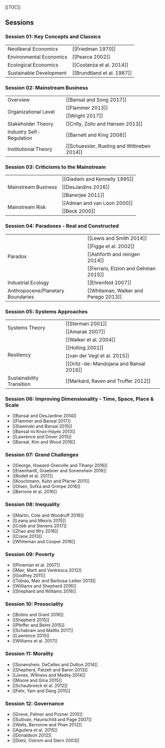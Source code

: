 [[_TOC_]]

## Sessions

### Session 01: Key Concepts and Classics

<table>
  <tr>
    <td>Neoliberal Economics</td>
    <td>[[Friedman 1970]]</td>
  </tr>
  <tr>
    <td>Environmental Economics</td>
    <td>[[Pearce 2002]]</td>
  </tr>
  <tr>
    <td>Ecological Economics</td>
    <td>[[Costanza et al. 2014]]</td>
  </tr>
  <tr>
    <td>Sustainable Development</td>
    <td>[[Brundtland et al. 1987]]</td>
  </tr>
</table>

### Session 02: Mainstream Business

<table>
  <tr>
    <td>Overview</td>
    <td>[[Bansal and Song 2017]]</td>
  </tr>
  <tr>
    <td rowspan="2">Organizational Level</td>
    <td>[[Flammer 2013]]</td>
  </tr>
    <td>[[Wright 2017]]</td>
  <tr>
    <td>Stakeholder Theory</td>
    <td>[[Crilly, Zollo and Hansen 2013]]</td>
  </tr>
  <tr>
    <td>Industry Self-Regulation</td>
    <td>[[Barnett and King 2008]]</td>
  </tr>
  <tr>
    <td>Institutional Theory</td>
    <td>[[Schuessler, Rueling and Wittneben 2014]]</td>
  </tr>
</table>

### Session 03: Criticisms to the Mainstream

<table>
  <tr>
    <td rowspan="3">Mainstream Business</td>
    <td>[[Gladwin and Kennelly 1995]]</td>
  </tr>
  <tr>
    <td>[[DesJardins 2016]]</td>
  </tr>
  <tr>
    <td>[[Banerjee 2011]]</td>
  </tr>
  <tr>
    <td rowspan="2">Mainstream Risk</td>
    <td>[[Adman and van Loon 2000]]</td>
  </tr>
  <tr>
    <td>[[Beck 2000]]</td>
  </tr>
</table>

### Session 04: Paradoxes - Real and Constructed

<table>
  <tr>
    <td rowspan="4">Paradox</td>
    <td>[[Lewis and Smith 2014]]</td>
  </tr>
  <tr>
    <td>[[Figge et al. 2002]]</td>
  </tr>
  <tr>
    <td>[[Ashforth and reingen 2014]]</td>
  </tr>
  <tr>
    <td>[[Ferraro, Etzion and Gehman 2015]]
  </tr>
  <tr>
    <td>Industrial Ecology</td>
    <td>[[Ehrenfeld 2007]]</td>
  </tr>
  <tr>
    <td>Anthropocene/Planetary Boundaries</td>
    <td>[[Whiteman, Walker and Perego 2013]]</td>
  </tr>
</table>

### Session 05: Systems Approaches

<table>
  <tr>
    <td rowspan="2">Systems Theory</td>
    <td>[[Sterman 2001]]</td>
  </tr>
  <tr>
    <td>[[Amarak 2007]]</td>
  </tr>
  <tr> 
    <td rowspan="4">Resiliency</td>
    <td>[[Walker et al. 2004]]</td>
  </tr>
  <tr>
    <td>[[Holling 2001]]</td>
  </tr>
  <tr>
    <td>[[van der Vegt et al. 2015]]</td>
  </tr>
  <tr>
    <td>[[Oritz-de-Mandojana and Bansal 2016]]</td>
  </tr>
  <tr>
    <td>Sustainability Transition</td>
    <td>[[Markard, Raven and Truffer 2012]]</td>
  </tr>
</table>

### Session 06: Improving Dimensionality - Time, Space, Place & Scale
* [[Bansal and DesJardine 2014]]
* [[Flammer and Bansal 2017]]
* [[Slawinski and Bansal 2015]]
* [[Bansal ns Knox-Hayes 2013]]
* [[Lawrence and Dover 2015]]
* [[Bansal, Kim and Wood 2018]]

### Session 07: Grand Challenges
* [[George, Howard-Grenville and Tihanyi 2016]]
* [[Eisenhardt, Graebner and Sonenshein 2016]]
* [[Rodell et al. 2017]]
* [[Koschmann, Kuhn and Pfarrer 2011]]
* [[Olsen, Sofka and Grimpe 2016]]
* [[Berrone et al. 2016]]

### Session 08: Inequality
* [[Martin, Cote and Woodruff 2016]]
* [[Leana and Meuris 2015]]
* [[Cobb and Stevens 2017]]
* [[Zhao and Wry 2016]]
* [[Crane 2013]]
* [[Whiteman and Cooper 2016]]

### Session 09: Poverty
* [[Plowman et al. 2007]]
* [[Mair, Marti and Ventresca 2012]]
* [[Godfrey 2011]]
* [[Tobias, Mair and Barbosa-Leiker 2013]]
* [[Williams and Shepherd 2016]]
* [[Shephard and Williams 2016]]

### Session 10: Prosociality
* [[Bolino and Grant 2016]]
* [[Shepherd 2015]]
* [[Pfeffer and Belmi 2015]]
* [[Schabram and Maitlis 2017]]
* [[Lawrence 2015]]
* [[Williams et al. 2017]]

### Session 11: Morality
* [[Sonenshein, DeCelles and Dutton 2014]]
* [[Shepherd, Patzelt and Baron 2013]]
* [[Jones, Willness and Madey 2014]]
* [[Moore and Gina 2015]]
* [[Schaubroeck et al. 2012]]
* [[Fehr, Yam and Dang 2015]]

### Session 12: Governance
* [[Greve, Palmer and Pozner 2010]]
* [[Sullivan, Haunschild and Page 2007]]
* [[Walls, Berronne and Phan 2012]]
* [[Aguilera et al. 2015]]
* [[Donaldson 2012]]
* [[Dietz, Ostrom and Stern 2003]]